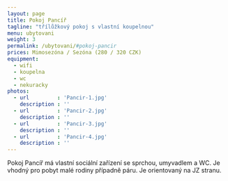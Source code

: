 ```yaml
---
layout: page
title: Pokoj Pancíř
tagline: "třílůžkový pokoj s vlastní koupelnou"
menu: ubytovani
weight: 3
permalink: /ubytovani/#pokoj-pancir
prices: Mimosezóna / Sezóna (280 / 320 CZK)
equipment:
  - wifi
  - koupelna
  - wc
  - nekuracky
photos:
  - url         : 'Pancir-1.jpg'
    description : ''
  - url         : 'Pancir-2.jpg'
    description : ''
  - url         : 'Pancir-3.jpg'
    description : ''
  - url         : 'Pancir-4.jpg'
    description : ''
---
```


Pokoj Pancíř má vlastní sociální zařízení se sprchou, umyvadlem a WC. Je vhodný pro pobyt malé rodiny případně páru. Je orientovaný na JZ stranu.